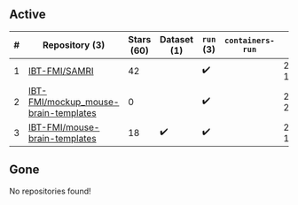 ## Active
| # | Repository (3) | Stars (60) | Dataset (1) | `run` (3) | `containers-run` | Last Modified |
| --- | --- | --- | --- | --- | --- | --- |
| 1 | [IBT-FMI/SAMRI](https://github.com/IBT-FMI/SAMRI) | 42 |  | :heavy_check_mark: |  | 2023-10-09 17:40:08+00:00 |
| 2 | [IBT-FMI/mockup_mouse-brain-templates](https://github.com/IBT-FMI/mockup_mouse-brain-templates) | 0 |  | :heavy_check_mark: |  | 2023-04-25 20:37:09+00:00 |
| 3 | [IBT-FMI/mouse-brain-templates](https://github.com/IBT-FMI/mouse-brain-templates) | 18 | :heavy_check_mark: | :heavy_check_mark: |  | 2023-08-04 11:30:33+00:00 |

## Gone
No repositories found!
